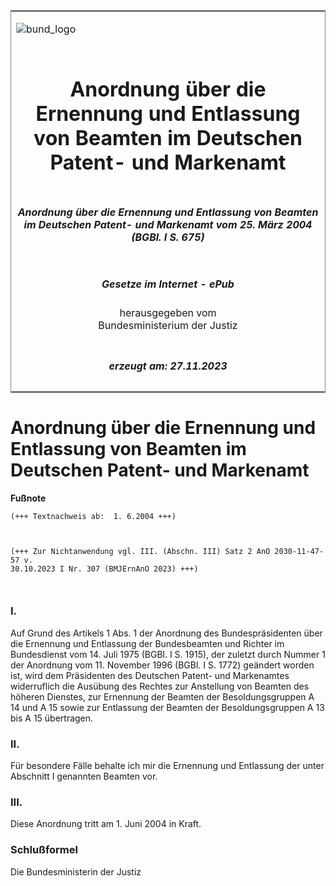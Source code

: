 <span id="DECKBLATT.html"></span>

<table border="0" frame="border" width="100%">

<tr valign="top">

<td align="left">

![bund\_logo](BfJ_2021_Web_de_de.gif)

</td>

<td align="right">

 

</td>

</tr>

<tr align="center" valign="middle">

<td colspan="2">

# Anordnung über die Ernennung und Entlassung von Beamten im Deutschen Patent- und Markenamt

</td>

</tr>

<tr align="center" valign="middle">

<td colspan="2">

##### Anordnung über die Ernennung und Entlassung von Beamten im Deutschen Patent- und Markenamt vom 25. März 2004 (BGBl. I S. 675)

</td>

</tr>

<tr align="center" valign="middle">

<td colspan="2">

  
  

##### Gesetze im Internet - ePub  
  
herausgegeben vom  
Bundesministerium der Justiz

</td>

</tr>

<tr align="center" valign="bottom">

<td colspan="2">

  
  

##### erzeugt am: 27.11.2023

</td>

</tr>

</table>

<span id="BJNR067500004.html"></span>

# Anordnung über die Ernennung und Entlassung von Beamten im Deutschen Patent- und Markenamt

<div>

  
**Fußnote**

<div class="jnhtml">

<div>

<div class="jurAbsatz">

  

``` 
(+++ Textnachweis ab:  1. 6.2004 +++)
 

 
(+++ Zur Nichtanwendung vgl. III. (Abschn. III) Satz 2 AnO 2030-11-47-57 v. 
30.10.2023 I Nr. 307 (BMJErnAnO 2023) +++)

 
```

</div>

</div>

</div>

</div>

<span id="BJNR067500004BJNE000100000.html"></span>

### I.  

<div>

<div class="jnhtml">

<div>

<div class="jurAbsatz">

Auf Grund des Artikels 1 Abs. 1 der Anordnung des Bundespräsidenten über
die Ernennung und Entlassung der Bundesbeamten und Richter im
Bundesdienst vom 14. Juli 1975 (BGBl. I S. 1915), der zuletzt durch
Nummer 1 der Anordnung vom 11. November 1996 (BGBl. I S. 1772) geändert
worden ist, wird dem Präsidenten des Deutschen Patent- und Markenamtes
widerruflich die Ausübung des Rechtes zur Anstellung von Beamten des
höheren Dienstes, zur Ernennung der Beamten der Besoldungsgruppen A 14
und A 15 sowie zur Entlassung der Beamten der Besoldungsgruppen A 13 bis
A 15 übertragen.

</div>

</div>

</div>

</div>

<span id="BJNR067500004BJNE000200000.html"></span>

### II.  

<div>

<div class="jnhtml">

<div>

<div class="jurAbsatz">

Für besondere Fälle behalte ich mir die Ernennung und Entlassung der
unter Abschnitt I genannten Beamten vor.

</div>

</div>

</div>

</div>

<span id="BJNR067500004BJNE000300000.html"></span>

### III.  

<div>

<div class="jnhtml">

<div>

<div class="jurAbsatz">

Diese Anordnung tritt am 1. Juni 2004 in Kraft.

</div>

</div>

</div>

</div>

<span id="BJNR067500004BJNE000400000.html"></span>

### Schlußformel  

<div>

<div class="jnhtml">

<div>

<div class="jurAbsatz">

Die Bundesministerin der Justiz

</div>

</div>

</div>

</div>
